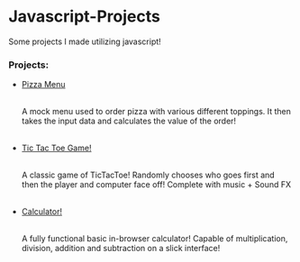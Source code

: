 # Javascript-Projects
Some projects I made utilizing javascript!
<h3>Projects:</h3>
<ul>
 <li><a href="https://github.com/LonelyJenkins/Pizza_Project">Pizza Menu</a></li>
 <br>
 <p>A mock menu used to order pizza with various different toppings. It then takes the input data and calculates the value of the order!</p>
 <br>
 <li><a href="https://github.com/LonelyJenkins/Javascript-Projects/tree/main/TicTacToe">Tic Tac Toe Game!</a></li>
 <br>
 <p>A classic game of TicTacToe! Randomly chooses who goes first and then the player and computer face off! Complete with music + Sound FX</p>
 <br>
 <li><a href="https://github.com/LonelyJenkins/Javascript-Projects/tree/main/JavaScript%20Projects/Calculator">Calculator!</a></li>
 <br>
 <p>A fully functional basic in-browser calculator! Capable of multiplication, division, addition and subtraction on a slick interface!</p>
</ul>
